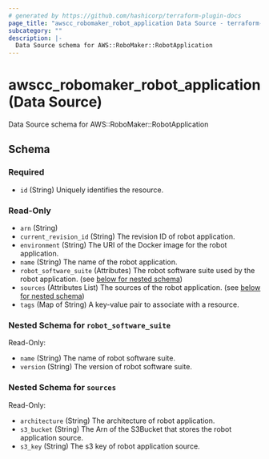 ```yaml
---
# generated by https://github.com/hashicorp/terraform-plugin-docs
page_title: "awscc_robomaker_robot_application Data Source - terraform-provider-awscc"
subcategory: ""
description: |-
  Data Source schema for AWS::RoboMaker::RobotApplication
---
```


# awscc_robomaker_robot_application (Data Source)

Data Source schema for AWS::RoboMaker::RobotApplication



<!-- schema generated by tfplugindocs -->
## Schema

### Required

- `id` (String) Uniquely identifies the resource.

### Read-Only

- `arn` (String)
- `current_revision_id` (String) The revision ID of robot application.
- `environment` (String) The URI of the Docker image for the robot application.
- `name` (String) The name of the robot application.
- `robot_software_suite` (Attributes) The robot software suite used by the robot application. (see [below for nested schema](#nestedatt--robot_software_suite))
- `sources` (Attributes List) The sources of the robot application. (see [below for nested schema](#nestedatt--sources))
- `tags` (Map of String) A key-value pair to associate with a resource.

<a id="nestedatt--robot_software_suite"></a>
### Nested Schema for `robot_software_suite`

Read-Only:

- `name` (String) The name of robot software suite.
- `version` (String) The version of robot software suite.


<a id="nestedatt--sources"></a>
### Nested Schema for `sources`

Read-Only:

- `architecture` (String) The architecture of robot application.
- `s3_bucket` (String) The Arn of the S3Bucket that stores the robot application source.
- `s3_key` (String) The s3 key of robot application source.
